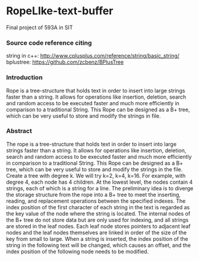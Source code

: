 # RopeLIke-text-buffer
Final project of 593A in SIT

### Source code reference citing
string in c++: http://www.cplusplus.com/reference/string/basic_string/  
bplustree: https://github.com/zcbenz/BPlusTree

### Introduction 
Rope is a tree-structure that holds text in order to insert into large strings faster than a string. It allows for operations like insertion, deletion, search and random access to be executed faster and much more efficiently in comparison to a traditional String. This Rope can be designed as a B+ tree, which can be very useful to store and modify the strings in file.
### Abstract
The rope is a tree-structure that holds text in order to insert into large strings faster than a string. It allows for operations like insertion, deletion, search and random access to be executed faster and much more efficiently in comparison to a traditional String. This Rope can be designed as a B+ tree, which can be very useful to store and modify the strings in the file. Create a tree with degree k. We will try k=2, k=4, k=16. For example, with degree 4, each node has 4 children. At the lowest level, the nodes contain 4 strings, each of which is a string for a line. The preliminary idea is to diverge the storage structure from the rope into a B+ tree to meet the inserting, reading, and replacement operations between the specified indexes. The index position of the first character of each string in the text is regarded as the key value of the node where the string is located. The internal nodes of the B+ tree do not store data but are only used for indexing, and all strings are stored in the leaf nodes. Each leaf node stores pointers to adjacent leaf nodes and the leaf nodes themselves are linked in order of the size of the key from small to large. When a string is inserted, the index position of the string in the following text will be changed, which causes an offset, and the index position of the following node needs to be modified.
